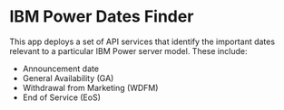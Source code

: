 # IBM Power Dates Finder
This app deploys a set of API services that identify the important dates relevant to a particular IBM Power server model. These include:
- Announcement date
- General Availability (GA)
- Withdrawal from Marketing (WDFM)
- End of Service (EoS)
